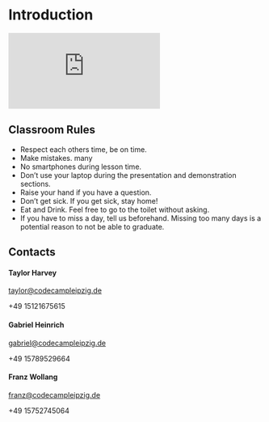 # Introduction

<iframe src="https://docs.google.com/presentation/d/e/2PACX-1vShLmy1I92KXo-K_TP-qUQslEXbI4Q8sjPcrJce0sN-1msG7DpJMUJNIxakSAB3WlfmHqDGNtN6B2gg/embed?start=false&loop=false" frameborder="0" 
class="google-slides" allowfullscreen="true" mozallowfullscreen="true" webkitallowfullscreen="true"></iframe>

## Classroom Rules

- Respect each others time, be on time.
- Make mistakes. many
- No smartphones during lesson time.
- Don’t use your laptop during the presentation and demonstration sections.
- Raise your hand if you have a question.
- Don’t get sick. If you get sick, stay home!
- Eat and Drink. Feel free to go to the toilet without asking.
- If you have to miss a day, tell us beforehand. Missing too many days is a potential reason to not be able to graduate.

## Contacts

#### Taylor Harvey

taylor@codecampleipzig.de

+49 15121675615‬

#### Gabriel Heinrich

gabriel@codecampleipzig.de

+49 15789529664

#### Franz Wollang

franz@codecampleipzig.de

+49 ‭15752745064
